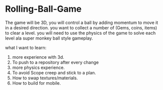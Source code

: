 # Rolling-Ball-Game
The game will be 3D, you will control a ball by adding momentum to move it in a desired direction. you want to collect a number of (Gems, coins, items) to clear a level. you will need to use the physics of the game to solve each level ala super monkey ball style gameplay.

what I want to learn:
1. more experience with 3d.
2. To push to a repository after every change
3. more physics experience.
4. To avoid Scope creep and stick to a plan.
5. How to swap textures/materials.
6. How to build for mobile.
